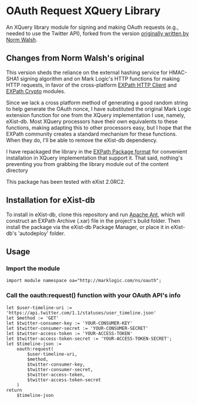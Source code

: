 # OAuth Request XQuery Library

An XQuery library module for signing and making OAuth requests (e.g., needed to use the Twitter API),
forked from the version [originally written by Norm Walsh](http://norman.walsh.name/2010/09/25/oauth).

## Changes from Norm Walsh's original

This version sheds the reliance on the external hashing service for HMAC-SHA1 signing algorithm 
and on Mark Logic's HTTP functions for making HTTP requests, in favor of the cross-platform [EXPath HTTP Client](http://expath.org/spec/http-client) and [EXPath Crypto](http://expath.org/spec/crypto) modules.

Since we lack a cross platform method of generating a good random string to help generate
the OAuth nonce, I have substituted the original Mark Logic extension function for one from 
the XQuery implementation I use, namely, eXist-db.  Most XQuery processors have their own 
equivalents to these functions, making adapting this to other processors easy, but I hope 
that the EXPath community creates a standard mechanism for these functions.  When they do,
I'll be able to remove the eXist-db dependency.

I have repackaged the library in the [EXPath Package format](http://www.expath.org/spec/pkg) for 
convenient installation in XQuery implementation that support it.  That said, nothing's preventing you
from grabbing the library module out of the content directory

This package has been tested with eXist 2.0RC2.  

## Installation for eXist-db

To install in eXist-db, clone this repository and run [Apache Ant](http://ant.apache.org/), which will construct an 
EXPath Archive (.xar) file in the project's build folder. Then install the package via the eXist-db Package Manager, 
or place it in eXist-db's 'autodeploy' folder.

## Usage

### Import the module

    import module namespace oa="http://marklogic.com/ns/oauth";

### Call the oauth:request() function with your OAuth API's info

    let $user-timeline-uri := 'https://api.twitter.com/1.1/statuses/user_timeline.json'
    let $method := 'GET'
    let $twitter-consumer-key := 'YOUR-CONSUMER-KEY'
    let $twitter-consumer-secret := 'YOUR-CONSUMER-SECRET'
    let $twitter-access-token := 'YOUR-ACCESS-TOKEN'
    let $twitter-access-token-secret := 'YOUR-ACCESS-TOKEN-SECRET';
    let $timeline-json :=
        oauth:request(
            $user-timeline-uri,
            $method,
            $twitter-consumer-key, 
            $twitter-consumer-secret,
            $twitter-access-token,
            $twitter-access-token-secret
        )
    return 
        $timeline-json